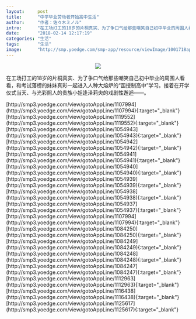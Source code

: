 ```yaml
---
layout:     post
title:      "中学毕业劳动者开始高中生活"
author:     "作者：佐々木ミノル"
intro:      "在工场打工的18岁的片桐真实、为了争口气给那些嘲笑自己初中毕业的周围人看看，和考试落榜的妹妹真彩一起进入人种大熔炉的“函授制高中”学习。接着在开学仪式当天、与光彩照人的贵族小姐逢泽莉央的戏剧性邂逅——。"
date:       "2018-02-14 12:17:19"
categories: "生活"
tags:       "生活"
image:      "http://smp.yoedge.com/smp-app/resource/viewImage/1001718appline.png"
---
```

<div style="text-align: center">
<p><img src="http://smp.yoedge.com/smp-app/resource/viewImage/1001718appline.png"/></p>
</div>
<p class="post-meta">
<span>在工场打工的18岁的片桐真实、为了争口气给那些嘲笑自己初中毕业的周围人看看，和考试落榜的妹妹真彩一起进入人种大熔炉的“函授制高中”学习。接着在开学仪式当天、与光彩照人的贵族小姐逢泽莉央的戏剧性邂逅——。</span>
</p>
[http://smp3.yoedge.com/view/gotoAppLine/1107994](http://smp3.yoedge.com/view/gotoAppLine/1107994){:target="_blank"}
[http://smp3.yoedge.com/view/gotoAppLine/1119552](http://smp3.yoedge.com/view/gotoAppLine/1119552){:target="_blank"}
[http://smp3.yoedge.com/view/gotoAppLine/1054943](http://smp3.yoedge.com/view/gotoAppLine/1054943){:target="_blank"}
[http://smp3.yoedge.com/view/gotoAppLine/1054942](http://smp3.yoedge.com/view/gotoAppLine/1054942){:target="_blank"}
[http://smp3.yoedge.com/view/gotoAppLine/1054941](http://smp3.yoedge.com/view/gotoAppLine/1054941){:target="_blank"}
[http://smp3.yoedge.com/view/gotoAppLine/1054940](http://smp3.yoedge.com/view/gotoAppLine/1054940){:target="_blank"}
[http://smp3.yoedge.com/view/gotoAppLine/1054939](http://smp3.yoedge.com/view/gotoAppLine/1054939){:target="_blank"}
[http://smp3.yoedge.com/view/gotoAppLine/1054938](http://smp3.yoedge.com/view/gotoAppLine/1054938){:target="_blank"}
[http://smp3.yoedge.com/view/gotoAppLine/1054937](http://smp3.yoedge.com/view/gotoAppLine/1054937){:target="_blank"}
[http://smp3.yoedge.com/view/gotoAppLine/1107994](http://smp3.yoedge.com/view/gotoAppLine/1107994){:target="_blank"}
[http://smp3.yoedge.com/view/gotoAppLine/1084250](http://smp3.yoedge.com/view/gotoAppLine/1084250){:target="_blank"}
[http://smp3.yoedge.com/view/gotoAppLine/1084249](http://smp3.yoedge.com/view/gotoAppLine/1084249){:target="_blank"}
[http://smp3.yoedge.com/view/gotoAppLine/1084248](http://smp3.yoedge.com/view/gotoAppLine/1084248){:target="_blank"}
[http://smp3.yoedge.com/view/gotoAppLine/1084247](http://smp3.yoedge.com/view/gotoAppLine/1084247){:target="_blank"}
[http://smp3.yoedge.com/view/gotoAppLine/1112963](http://smp3.yoedge.com/view/gotoAppLine/1112963){:target="_blank"}
[http://smp3.yoedge.com/view/gotoAppLine/1116438](http://smp3.yoedge.com/view/gotoAppLine/1116438){:target="_blank"}
[http://smp3.yoedge.com/view/gotoAppLine/1125617](http://smp3.yoedge.com/view/gotoAppLine/1125617){:target="_blank"}


